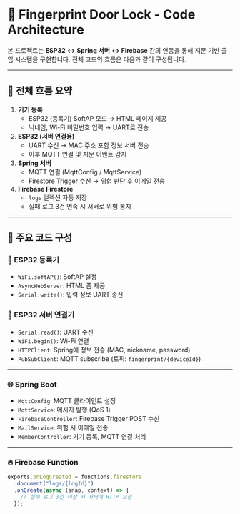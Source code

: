 # 🔧 Fingerprint Door Lock - Code Architecture

본 프로젝트는 **ESP32 ↔ Spring 서버 ↔ Firebase** 간의 연동을 통해 지문 기반 출입 시스템을 구현합니다. 전체 코드의 흐름은 다음과 같이 구성됩니다.

---

## 🧭 전체 흐름 요약

1. **기기 등록**
   - ESP32 (등록기) SoftAP 모드 → HTML 페이지 제공
   - 닉네임, Wi-Fi 비밀번호 입력 → UART로 전송
2. **ESP32 (서버 연결용)**
   - UART 수신 → MAC 주소 포함 정보 서버 전송
   - 이후 MQTT 연결 및 지문 이벤트 감지
3. **Spring 서버**
   - MQTT 연결 (MqttConfig / MqttService)
   - Firestore Trigger 수신 → 위험 판단 후 이메일 전송
4. **Firebase Firestore**
   - `logs` 컬렉션 자동 저장
   - 실패 로그 3건 연속 시 서버로 위험 통지

---

## 📁 주요 코드 구성

### 🔌 ESP32 등록기

- `WiFi.softAP()`: SoftAP 설정
- `AsyncWebServer`: HTML 폼 제공
- `Serial.write()`: 입력 정보 UART 송신

### 📲 ESP32 서버 연결기

- `Serial.read()`: UART 수신
- `WiFi.begin()`: Wi-Fi 연결
- `HTTPClient`: Spring에 정보 전송 (MAC, nickname, password)
- `PubSubClient`: MQTT subscribe (토픽: `fingerprint/{deviceId}`)

---

### 🌐 Spring Boot

- `MqttConfig`: MQTT 클라이언트 설정
- `MqttService`: 메시지 발행 (QoS 1)
- `FirebaseController`: Firebase Trigger POST 수신
- `MailService`: 위험 시 이메일 전송
- `MemberController`: 기기 등록, MQTT 연결 처리

---

### 🔥 Firebase Function

```js
exports.onLogCreated = functions.firestore
  .document("logs/{logId}")
  .onCreate(async (snap, context) => {
    // 실패 로그 3건 이상 시 서버에 HTTP 요청
  });
